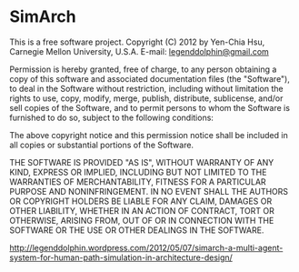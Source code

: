 SimArch
=======

This is a free software project.
Copyright (C) 2012 by Yen-Chia Hsu, Carnegie Mellon University, U.S.A.
E-mail: legenddolphin@gmail.com
 
Permission is hereby granted, free of charge, to any person obtaining a copy
of this software and associated documentation files (the "Software"), to deal
in the Software without restriction, including without limitation the rights
to use, copy, modify, merge, publish, distribute, sublicense, and/or sell
copies of the Software, and to permit persons to whom the Software is
furnished to do so, subject to the following conditions:
 
The above copyright notice and this permission notice shall be included in
all copies or substantial portions of the Software.
 
THE SOFTWARE IS PROVIDED "AS IS", WITHOUT WARRANTY OF ANY KIND, EXPRESS OR
IMPLIED, INCLUDING BUT NOT LIMITED TO THE WARRANTIES OF MERCHANTABILITY,
FITNESS FOR A PARTICULAR PURPOSE AND NONINFRINGEMENT. IN NO EVENT SHALL THE
AUTHORS OR COPYRIGHT HOLDERS BE LIABLE FOR ANY CLAIM, DAMAGES OR OTHER
LIABILITY, WHETHER IN AN ACTION OF CONTRACT, TORT OR OTHERWISE, ARISING FROM,
OUT OF OR IN CONNECTION WITH THE SOFTWARE OR THE USE OR OTHER DEALINGS IN
THE SOFTWARE.


http://legenddolphin.wordpress.com/2012/05/07/simarch-a-multi-agent-system-for-human-path-simulation-in-architecture-design/
